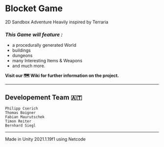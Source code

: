 # Blocket Game

2D Sandbox Adventure
Heavily inspired by Terraria

### _This Game will feature :_
* a procedurally generated World 
* buildings
* dungeons
* many Interesting Items & Weapons
* and much more.

**Visit our 🗺️ Wiki for further information on the project.**


***

## Developement Team 🇦🇹
```
Philipp Cserich 
Thomas Boigner
Fabian Maurutschek
Timon Reiter
Bernhard Siegl
``` 
***

Made in Unity 2021.1.19f1
using Netcode